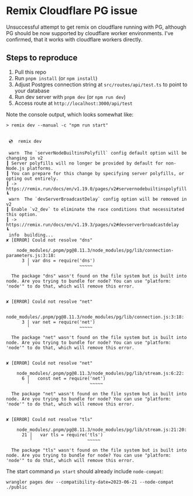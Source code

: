 # Remix Cloudflare PG issue
Unsuccessful attempt to get remix on cloudflare running with PG, although PG should be now supported by cloudflare worker environments. I've confirmed, that it works with cloudflare workers directly.

## Steps to reproduce
1. Pull this repo
2. Run `pnpm install` (or `npm install`)
3. Adjust Postgres connection string at `src/routes/api/test.ts` to point to your database
4. Run dev server with `pnpm dev` (or `npm run dev`)
5. Access route at `http://localhost:3000/api/test`

Note the console output, which looks somewhat like:

```
> remix dev --manual -c "npm run start"


 💿  remix dev

 warn  The `serverNodeBuiltinsPolyfill` config default option will be changing in v2
┃ Server polyfills will no longer be provided by default for non-Node.js platforms.
┃ You can prepare for this change by specifying server polyfills, or opting out entirely.
┃ -> https://remix.run/docs/en/v1.19.0/pages/v2#servernodebuiltinspolyfill
┗
 warn  The `devServerBroadcastDelay` config option will be removed in v2
┃ Enable `v2_dev` to eliminate the race conditions that necessitated this option.
┃ -> https://remix.run/docs/en/v1.19.3/pages/v2#devserverbroadcastdelay
┗
 info  building...
✘ [ERROR] Could not resolve "dns"

    node_modules/.pnpm/pg@8.11.3/node_modules/pg/lib/connection-parameters.js:3:18:
      3 │ var dns = require('dns')
        ╵                   ~~~~~

  The package "dns" wasn't found on the file system but is built into node. Are you trying to bundle for node? You can use "platform: 'node'" to do that, which will remove this error.


✘ [ERROR] Could not resolve "net"

    node_modules/.pnpm/pg@8.11.3/node_modules/pg/lib/connection.js:3:18:
      3 │ var net = require('net')
        ╵                   ~~~~~

  The package "net" wasn't found on the file system but is built into node. Are you trying to bundle for node? You can use "platform: 'node'" to do that, which will remove this error.


✘ [ERROR] Could not resolve "net"

    node_modules/.pnpm/pg@8.11.3/node_modules/pg/lib/stream.js:6:22:
      6 │   const net = require('net')
        ╵                       ~~~~~

  The package "net" wasn't found on the file system but is built into node. Are you trying to bundle for node? You can use "platform: 'node'" to do that, which will remove this error.


✘ [ERROR] Could not resolve "tls"

    node_modules/.pnpm/pg@8.11.3/node_modules/pg/lib/stream.js:21:20:
      21 │   var tls = require('tls')
         ╵                     ~~~~~

  The package "tls" wasn't found on the file system but is built into node. Are you trying to bundle for node? You can use "platform: 'node'" to do that, which will remove this error.
```

The start command `pn start` should already include `node-compat`:
```
wrangler pages dev --compatibility-date=2023-06-21 --node-compat ./public
```